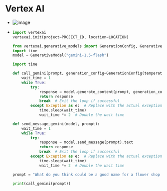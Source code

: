 # Vertex AI
- ![image](https://github.com/user-attachments/assets/8b6c90d7-c7ee-41aa-b032-307783bfa30d)
- ```python
  import vertexai
  vertexai.init(project=PROJECT_ID, location=LOCATION)

  from vertexai.generative_models import GenerationConfig, GenerativeModel
  import time
  model = GenerativeModel("gemini-1.5-flash")

  import time

  def call_gemini(prompt, generation_config=GenerationConfig(temperature=1.0)):
      wait_time = 1
      while True:
          try:
              response = model.generate_content(prompt, generation_config=generation_config).text
              return response
              break  # Exit the loop if successful
          except Exception as e:  # Replace with the actual exception type
              time.sleep(wait_time)
              wait_time *= 2  # Double the wait time
  
  def send_message_gemini(model, prompt):    
      wait_time = 1
      while True:
          try:
              response = model.send_message(prompt).text
              return response
              break  # Exit the loop if successful
          except Exception as e:  # Replace with the actual exception type
              time.sleep(wait_time)
              wait_time *= 2  # Double the wait time

  prompt = "What do you think could be a good name for a flower shop that specializes in selling bouquets of dried flowers more than fresh flowers?"

  print(call_gemini(prompt))
  ```
